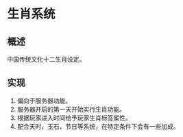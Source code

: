 # 生肖系统

## 概述

中国传统文化十二生肖设定。

## 实现
1. 偏向于服务器功能。
2. 服务器开启的第一天开始实行生肖功能。
3. 根据玩家进入时间给予玩家生肖标签属性。
4. 配合天时，玉石，节日等系统，在特定条件下会有一些加成。